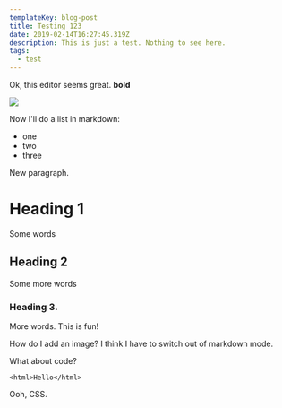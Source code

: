 ```yaml
---
templateKey: blog-post
title: Testing 123
date: 2019-02-14T16:27:45.319Z
description: This is just a test. Nothing to see here.
tags:
  - test
---
```

Ok, this editor seems great. **bold** 

![](/img/makers.jpg)

Now I'll do a list in markdown:

* one
* two
* three

New paragraph.

# Heading 1

Some words

## Heading 2

Some more words

### Heading 3.

More words. This is fun!

How do I add an image? I think I have to switch out of markdown mode.

What about code?

```
<html>Hello</html>
```

Ooh, CSS.
